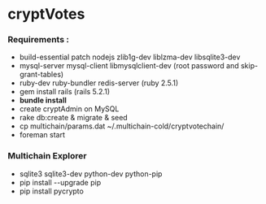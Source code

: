 # cryptVotes

### **Requirements** :
* build-essential patch nodejs zlib1g-dev liblzma-dev libsqlite3-dev
* mysql-server mysql-client libmysqlclient-dev (root password and skip-grant-tables)
* ruby-dev ruby-bundler redis-server (ruby 2.5.1)
* gem install rails (rails 5.2.1)
* **bundle install**
* create cryptAdmin on MySQL
* rake db:create & migrate & seed
* cp multichain/params.dat ~/.multichain-cold/cryptvotechain/
* foreman start

### **Multichain Explorer**
* sqlite3 sqlite3-dev python-dev python-pip
* pip install --upgrade pip
* pip install pycrypto
